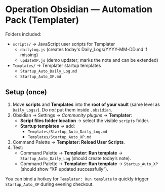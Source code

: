 # Operation Obsidian — Automation Pack (Templater)

Folders included:
- `scripts/` → JavaScript user scripts for Templater
  - `dailyLog.js` (creates today's Daily_Logs/YYYY-MM-DD.md if missing)
  - `updateXP.js` (demo updater; marks the note and can be extended)
- `Templates/` → Templater startup templates
  - `Startup_Auto_Daily_Log.md`
  - `Startup_Auto_XP.md`

## Setup (once)
1) Move **scripts** and **Templates** into the **root of your vault** (same level as `Daily_Logs/`). Do *not* put them inside `.obsidian`.
2) Obsidian → Settings → *Community plugins* → **Templater**:
   - **Script files folder location** → select the visible `scripts` folder.
   - **Startup templates** → add:
     - `Templates/Startup_Auto_Daily_Log.md`
     - `Templates/Startup_Auto_XP.md`
3) Command Palette → **Templater: Reload User Scripts**.
4) Test:
   - Command Palette → **Templater: Run template** → `Startup_Auto_Daily_Log` (should create today’s note).
   - Command Palette → **Templater: Run template** → `Startup_Auto_XP` (should show “XP updated successfully”).

You can bind a hotkey for `Templater: Run template` to quickly trigger `Startup_Auto_XP` during evening checkout.
